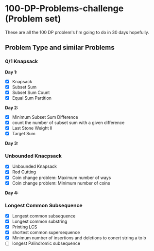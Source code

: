 
# 100-DP-Problems-challenge (Problem set)

These are all the 100 DP problem's I'm going to do in 30 days hopefully.

## Problem Type and similar Problems
### 0/1 Knapsack  
**Day 1:**
- [x]  Knapsack
- [x]  Subset Sum
- [x]  Subset Sum Count
- [x]  Equal Sum Partition

**Day 2:**
- [x]  Minimum Subset Sum Difference
- [x]  count the number of subset sum with a given difference
- [X]  Last Stone Weight II
- [X]  Target Sum

**Day 3:**
### Unbounded Knacpsack
- [x] Unbounded Knapsack
- [x] Rod Cutting
- [x] Coin change problem: Maximum number of ways
- [x] Coin change problem: Minimum number of coins

**Day 4:**
### Longest Common Subsequence
- [x] Longest common subsequence
- [x] Longest common substring
- [x] Printing LCS
- [x] shortest common supersequence
- [x] Minimum number of insertions and deletions to conert string a to b
- [ ] longest Palindromic subsequence
